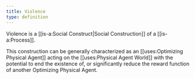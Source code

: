 ```yaml
---
title: Violence
type: definition
---
```


Violence is a [[is-a:Social Construct|Social Construction]] of a [[is-a:Process]].

This construction can be generally characterized as an [[uses:Optimizing Physical Agent]] acting on the [[uses:Physical Agent World]] with the potential to end the existence of, or significantly reduce the reward function of another Optimizing Physical Agent.